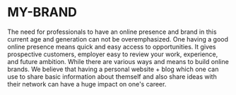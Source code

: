 # MY-BRAND

The need for professionals to have an online presence and 
brand in this current age and generation can not be overemphasized.
One having a good online presence means quick and easy access 
to opportunities. It gives prospective customers, employer easy 
to review your work, experience, and future ambition.
While there are various ways and means to build online brands.
We believe that having a personal website + blog which one can use 
to share basic information about themself and also share ideas 
with their network can have a huge impact on one's career.

